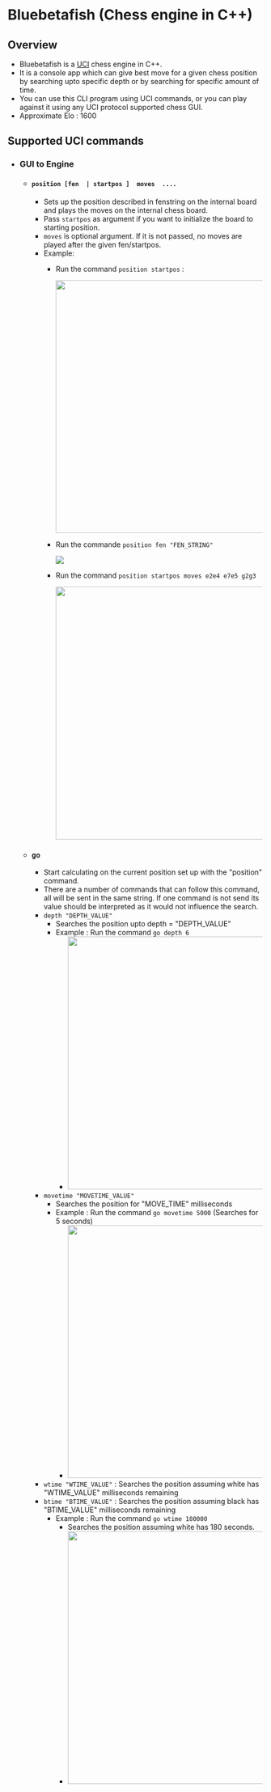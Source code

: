# Bluebetafish (Chess engine in C++)

## Overview 
- Bluebetafish is a [UCI](https://en.wikipedia.org/wiki/Universal_Chess_Interface "Communication protocol between GUI and engine") chess engine in C++. 
- It is a console app which can give best move for a given chess position by searching upto specific depth or by searching for specific amount of time.
- You can use this CLI program using UCI commands, or you can play against it using any UCI protocol supported chess GUI.
- Approximate Elo : 1600

## Supported UCI commands
- ### GUI to Engine
    - #### `position [fen  | startpos ]  moves  ....`
        - Sets up the position described in fenstring on the internal board and
        plays the moves on the internal chess board.
        - Pass `startpos` as argument if you want to initialize the board to starting position.
        - `moves` is optional argument. If it is not passed, no moves are played after the given fen/startpos.
        - Example: 
            - Run the command `position startpos` :

                <image src='README-FILES/positionStartpos.png' width='500'>
            - Run the commande `position fen "FEN_STRING"`  

                <image src='README-FILES/positionFen.png'>
            - Run the command `position startpos moves e2e4 e7e5 g2g3`

                <image src='README-FILES/positionStartposMoves.png' width='500'>
    - ### `go`
        - Start calculating on the current position set up with the "position" command.
        - There are a number of commands that can follow this command, all will be sent in the same string. If one command is not send its value should be interpreted as it would not influence the search.
        - `depth "DEPTH_VALUE"`
            - Searches the position upto depth = "DEPTH_VALUE"
            - Example : Run the command `go depth 6`
                - <image src='README-FILES/goDepth.png' width='500'>
        - `movetime "MOVETIME_VALUE"`
            - Searches the position for "MOVE_TIME" milliseconds
            - Example : Run the command `go movetime 5000` (Searches for 5 seconds)
                - <image src='README-FILES/goMovetime.png' width='500'>
        - `wtime "WTIME_VALUE"` :  Searches the position assuming white has "WTIME_VALUE" milliseconds remaining
        - `btime "BTIME_VALUE"` :  Searches the position assuming black has "BTIME_VALUE" milliseconds remaining
            - Example : Run the command `go wtime 180000`
                - Searches the position assuming white has 180 seconds.
                - <image src='README-FILES/goWtime.png' width='500'>


